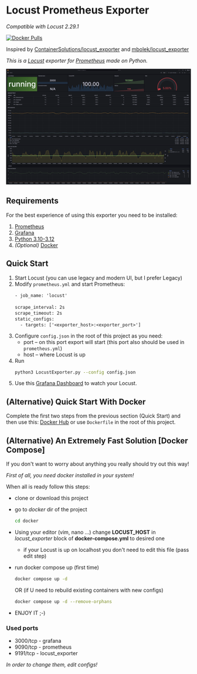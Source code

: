 # Locust Prometheus Exporter

_Compatible with Locust 2.29.1_

[![Docker Pulls](https://img.shields.io/docker/pulls/vokash3/locust_exporter.svg)](https://hub.docker.com/r/vokash3/locust_exporter/tags)

Inspired by [ContainerSolutions/locust_exporter](https://github.com/ContainerSolutions/locust_exporter)
and [mbolek/locust_exporter](https://github.com/mbolek/locust_exporter)

*This is a [Locust](https://github.com/locustio/locust) exporter
for [Prometheus](https://github.com/prometheus/prometheus) made on Python.*

[![Grafana Screen](screens/locust_monitoring.png)](https://grafana.com/grafana/dashboards/20462-locust-prometheus-monitoring-modern/)

## Requirements

For the best experience of using this exporter you need to be installed:

1. [Prometheus](https://prometheus.io/download/)
2. [Grafana](https://grafana.com/grafana/download?pg=get&plcmt=selfmanaged-box1-cta1)
3. [Python 3.10-3.12](https://www.python.org/downloads/)
4. *(Optional)* [Docker](https://docs.docker.com/desktop/)

## Quick Start

1. Start Locust (you can use legacy and modern UI, but I prefer Legacy)
2. Modify ``prometheus.yml`` and start Prometheus:
    ```
   - job_name: 'locust'

    scrape_interval: 2s
    scrape_timeout: 2s
    static_configs:
      - targets: ['<exporter_host>:<exporter_port>']
   ```
2. Configure ``config.json`` in the root of this project as you need:
    - port – on this port export will start (this port also should be used in ``prometheus.yml``)
    - host – where Locust is up
3. Run
    ```bash
    python3 LocustExporter.py --config config.json
    ```
4. Use this [Grafana Dashboard](https://grafana.com/grafana/dashboards/20462-locust-prometheus-monitoring-modern/) to
   watch your Locust.

## (Alternative) Quick Start With Docker

Complete the first two steps from the previous section (Quick Start) and then use this:
[Docker Hub](https://hub.docker.com/r/vokash3/locust_exporter) or use ``Dockerfile`` in the root of this project.

## (Alternative) An Extremely Fast Solution [Docker Compose]

If you don't want to worry about anything you really should try out this way!

_First of all, you need docker installed in your system!_

When all is ready follow this steps:

- clone or download this project
- go to *docker* dir of the project
   ```bash
  cd docker
  ```
- Using your editor (vim, nano ...) change **LOCUST_HOST** in *locust_exporter* block of **docker-compose.yml** to desired one

    - if your Locust is up on localhost you don't need to edit this file (pass edit step)
- run docker compose up (first time)
   ```bash
  docker compose up -d
  ```
  OR (if U need to rebuild existing containers with new configs)
   ```bash
  docker compose up -d --remove-orphans
  ```
- ENJOY IT ;-)

### Used ports

- 3000/tcp - grafana
- 9090/tcp - prometheus
- 9191/tcp - locust_exporter

*In order to change them, edit configs!*


